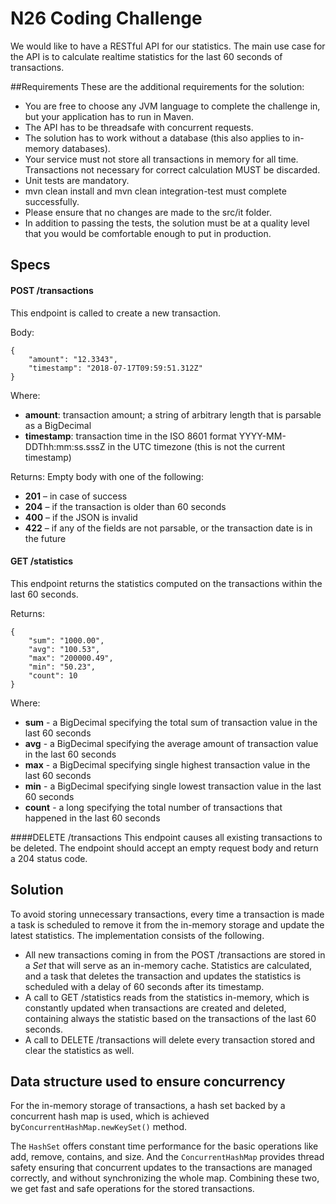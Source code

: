 # N26 Coding Challenge

We would like to have a RESTful API for our statistics. The main use case for the
API is to calculate realtime statistics for the last 60 seconds of transactions.

##Requirements
These are the additional requirements for the solution:
- You are free to choose any JVM language to complete the challenge in, but
your application has to run in Maven.
- The API has to be threadsafe with concurrent requests.
- The solution has to work without a database (this also applies to in-memory
databases).
- Your service must not store all transactions in memory for all time.
Transactions not necessary for correct calculation MUST be discarded.
- Unit tests are mandatory.
- mvn clean install and mvn clean integration-test must complete successfully.
- Please ensure that no changes are made to the src/it folder.
- In addition to passing the tests, the solution must be at a quality level that you
would be comfortable enough to put in production.

## Specs

#### POST​ ​/transactions

This endpoint is called to create a new transaction.

Body:
```
{
    "amount": "12.3343",
    "timestamp": "2018-07-17T09:59:51.312Z"
}
```
Where:
- **amount**: transaction amount; a string of arbitrary length that is parsable as a BigDecimal
- **timestamp**:  transaction time in the ISO 8601 format YYYY-MM-DDThh:mm:ss.sssZ in the UTC timezone (this is not the current timestamp)

Returns: Empty body with one of the following:
- **201** – in case of success
- **204** – if the transaction is older than 60 seconds
- **400** – if the JSON is invalid
- **422** – if any of the fields are not parsable, or the transaction date is in the future


#### GET /statistics
This endpoint returns the statistics computed on the transactions within the last 60 seconds.

Returns: 
```
{
    "sum": "1000.00",
    "avg": "100.53",
    "max": "200000.49",
    "min": "50.23",
    "count": 10
}
```
Where:

- **sum** - ​​​​a BigDecimal specifying the total sum of transaction value in the last 60 seconds 
- **avg** - ​​​​a BigDecimal specifying the average amount of transaction value in the last 60 seconds
- **max​​​** - a BigDecimal specifying single highest transaction value in the last 60 seconds
- **min​​​​​​** - a BigDecimal specifying single lowest transaction value in the last 60 seconds
- **count​​​​** - ​​a long specifying the total number of transactions that happened in the last 60 seconds

####DELETE /transactions
This endpoint causes all existing transactions to be deleted.
The endpoint should accept an empty request body and return a 204 status code.

## Solution

To avoid storing unnecessary transactions, every time a transaction is made a task is scheduled to remove it from the in-memory storage and update the latest statistics.
The implementation consists of the following.

- All new transactions coming in from the POST /transactions are stored in a _Set_ that will serve as an in-memory cache. 
Statistics are calculated, and a task that deletes the transaction and updates the statistics is scheduled with a delay of 60 seconds after its timestamp.
- A call to GET /statistics reads from the statistics in-memory, which is constantly updated when transactions are created and deleted,
containing always the statistic based on the transactions of the last 60 seconds. 
- A call to DELETE /transactions will delete every transaction stored and clear the statistics as well.

## Data structure used to ensure concurrency

For the in-memory storage of transactions, a hash set backed by a concurrent hash map is used, which is achieved 
by`ConcurrentHashMap.newKeySet()` method. 

The `HashSet` offers constant time performance for the basic operations like add, remove, contains, and size. And the 
`ConcurrentHashMap` provides thread safety ensuring that concurrent updates to the transactions are managed correctly, 
and without synchronizing the whole map. Combining these two, we get fast and safe operations for the stored transactions.
